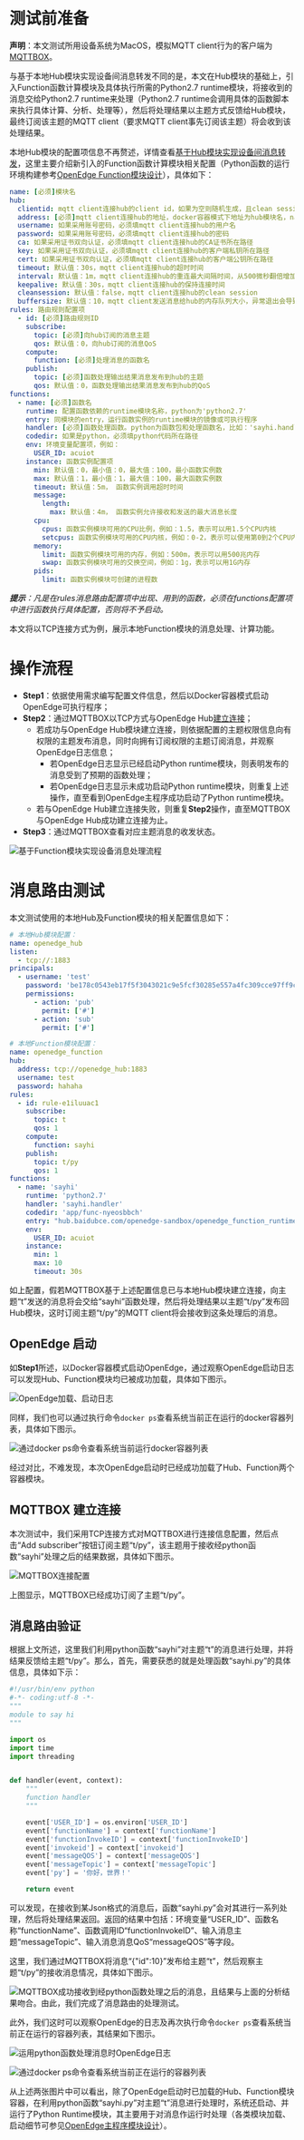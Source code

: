 # 测试前准备

**声明**：本文测试所用设备系统为MacOS，模拟MQTT client行为的客户端为[MQTTBOX](http://workswithweb.com/html/mqttbox/downloads.html)。

与基于本地Hub模块实现设备间消息转发不同的是，本文在Hub模块的基础上，引入Function函数计算模块及具体执行所需的Python2.7 runtime模块，将接收到的消息交给Python2.7 runtime来处理（Python2.7 runtime会调用具体的函数脚本来执行具体计算、分析、处理等），然后将处理结果以主题方式反馈给Hub模块，最终订阅该主题的MQTT client（要求MQTT client事先订阅该主题）将会收到该处理结果。

本地Hub模块的配置项信息不再赘述，详情查看[基于Hub模块实现设备间消息转发](./Message-transfer-among-devices-with-hub-module.md)，这里主要介绍新引入的Function函数计算模块相关配置（Python函数的运行环境构建参考[OpenEdge Function模块设计](../../about/design/OpenEdge-function-module-design.md)），具体如下：

```yaml
name: [必须]模块名
hub:
  clientid: mqtt client连接hub的client id，如果为空则随机生成，且clean session强制变成true
  address: [必须]mqtt client连接hub的地址，docker容器模式下地址为hub模块名，native进程模式下为127.0.0.1
  username: 如果采用账号密码，必须填mqtt client连接hub的用户名
  password: 如果采用账号密码，必须填mqtt client连接hub的密码
  ca: 如果采用证书双向认证，必须填mqtt client连接hub的CA证书所在路径
  key: 如果采用证书双向认证，必须填mqtt client连接hub的客户端私钥所在路径
  cert: 如果采用证书双向认证，必须填mqtt client连接hub的客户端公钥所在路径
  timeout: 默认值：30s，mqtt client连接hub的超时时间
  interval: 默认值：1m，mqtt client连接hub的重连最大间隔时间，从500微秒翻倍增加到最大值。
  keepalive: 默认值：30s，mqtt client连接hub的保持连接时间
  cleansession: 默认值：false，mqtt client连接hub的clean session
  buffersize: 默认值：10，mqtt client发送消息给hub的内存队列大小，异常退出会导致消息丢失，恢复后QoS为1的消息依赖hub重发
rules: 路由规则配置项
  - id: [必须]路由规则ID
    subscribe:
      topic: [必须]向hub订阅的消息主题
      qos: 默认值：0，向hub订阅的消息QoS
    compute:
      function: [必须]处理消息的函数名
    publish:
      topic: [必须]函数处理输出结果消息发布到hub的主题
      qos: 默认值：0，函数处理输出结果消息发布到hub的QoS
functions:
  - name: [必须]函数名
    runtime: 配置函数依赖的runtime模块名称，python为'python2.7'
    entry: 同模块的entry，运行函数实例的runtime模块的镜像或可执行程序
    handler: [必须]函数处理函数。python为函数包和处理函数名，比如：'sayhi.handler'
    codedir: 如果是python，必须填python代码所在路径
    env: 环境变量配置项，例如：
      USER_ID: acuiot
    instance: 函数实例配置项
      min: 默认值：0，最小值：0，最大值：100，最小函数实例数
      max: 默认值：1，最小值：1，最大值：100，最大函数实例数
      timeout: 默认值：5m， 函数实例调用超时时间
      message:
        length:
          max: 默认值：4m， 函数实例允许接收和发送的最大消息长度
      cpu:
        cpus: 函数实例模块可用的CPU比例，例如：1.5，表示可以用1.5个CPU内核
        setcpus: 函数实例模块可用的CPU内核，例如：0-2，表示可以使用第0到2个CPU内核；0，表示可以使用第0个CPU内核；1，表示可以使用第1个CPU内核
      memory:
        limit: 函数实例模块可用的内存，例如：500m，表示可以用500兆内存
        swap: 函数实例模块可用的交换空间，例如：1g，表示可以用1G内存
      pids:
        limit: 函数实例模块可创建的进程数
```

_**提示**：凡是在rules消息路由配置项中出现、用到的函数，必须在functions配置项中进行函数执行具体配置，否则将不予启动。_

本文将以TCP连接方式为例，展示本地Function模块的消息处理、计算功能。

# 操作流程

- **Step1**：依据使用需求编写配置文件信息，然后以Docker容器模式启动OpenEdge可执行程序；
- **Step2**：通过MQTTBOX以TCP方式与OpenEdge Hub[建立连接](./Device-connect-with-OpenEdge-base-on-hub-module.md)；
    - 若成功与OpenEdge Hub模块建立连接，则依据配置的主题权限信息向有权限的主题发布消息，同时向拥有订阅权限的主题订阅消息，并观察OpenEdge日志信息；
      - 若OpenEdge日志显示已经启动Python runtime模块，则表明发布的消息受到了预期的函数处理；
      - 若OpenEdge日志显示未成功启动Python runtime模块，则重复上述操作，直至看到OpenEdge主程序成功启动了Python runtime模块。
    - 若与OpenEdge Hub建立连接失败，则重复**Step2**操作，直至MQTTBOX与OpenEdge Hub成功建立连接为止。
- **Step3**：通过MQTTBOX查看对应主题消息的收发状态。

![基于Function模块实现设备消息处理流程](../../images/develop/guide/process/openedge-python-flow.png)

# 消息路由测试

本文测试使用的本地Hub及Function模块的相关配置信息如下：

```yaml
# 本地Hub模块配置：
name: openedge_hub
listen:
  - tcp://:1883
principals:
  - username: 'test'
    password: 'be178c0543eb17f5f3043021c9e5fcf30285e557a4fc309cce97ff9ca6182912'
    permissions:
      - action: 'pub'
        permit: ['#']
      - action: 'sub'
        permit: ['#']

# 本地Function模块配置：
name: openedge_function
hub:
  address: tcp://openedge_hub:1883
  username: test
  password: hahaha
rules:
  - id: rule-e1iluuac1
    subscribe:
      topic: t
      qos: 1
    compute:
      function: sayhi
    publish:
      topic: t/py
      qos: 1
functions:
  - name: 'sayhi'
    runtime: 'python2.7'
    handler: 'sayhi.handler'
    codedir: 'app/func-nyeosbbch'
    entry: "hub.baidubce.com/openedge-sandbox/openedge_function_runtime_python2.7:0.3.6"
    env:
      USER_ID: acuiot
    instance:
      min: 1
      max: 10
      timeout: 30s
```

如上配置，假若MQTTBOX基于上述配置信息已与本地Hub模块建立连接，向主题“t”发送的消息将会交给“sayhi”函数处理，然后将处理结果以主题“t/py”发布回Hub模块，这时订阅主题“t/py”的MQTT client将会接收到这条处理后的消息。

## OpenEdge 启动

如**Step1**所述，以Docker容器模式启动OpenEdge，通过观察OpenEdge启动日志可以发现Hub、Function模块均已被成功加载，具体如下图示。

![OpenEdge加载、启动日志](../../images/develop/guide/process/openedge-function-start.png)

同样，我们也可以通过执行命令`docker ps`查看系统当前正在运行的docker容器列表，具体如下图示。

![通过`docker ps`命令查看系统当前运行docker容器列表](../../images/develop/guide/process/openedge-docker-ps-after.png)

经过对比，不难发现，本次OpenEdge启动时已经成功加载了Hub、Function两个容器模块。

## MQTTBOX 建立连接

本次测试中，我们采用TCP连接方式对MQTTBOX进行连接信息配置，然后点击“Add subscriber”按钮订阅主题“t/py”，该主题用于接收经python函数“sayhi”处理之后的结果数据，具体如下图示。

![MQTTBOX连接配置](../../images/develop/guide/process/mqttbox-tcp-process-config.png)

上图显示，MQTTBOX已经成功订阅了主题“t/py”。

## 消息路由验证

根据上文所述，这里我们利用python函数“sayhi”对主题“t”的消息进行处理，并将结果反馈给主题“t/py”。那么，首先，需要获悉的就是处理函数“sayhi.py”的具体信息，具体如下示：

```python
#!/usr/bin/env python
#-*- coding:utf-8 -*-
"""
module to say hi
"""

import os
import time
import threading


def handler(event, context):
    """
    function handler
    """

    event['USER_ID'] = os.environ['USER_ID']
    event['functionName'] = context['functionName']
    event['functionInvokeID'] = context['functionInvokeID']
    event['invokeid'] = context['invokeid']
    event['messageQOS'] = context['messageQOS']
    event['messageTopic'] = context['messageTopic']
    event['py'] = '你好，世界！'

    return event
```

可以发现，在接收到某Json格式的消息后，函数“sayhi.py”会对其进行一系列处理，然后将处理结果返回。返回的结果中包括：环境变量“USER_ID”、函数名称“functionName”、函数调用ID“functionInvokeID”、输入消息主题“messageTopic”、输入消息消息QoS“messageQOS”等字段。

这里，我们通过MQTTBOX将消息“{"id":10}”发布给主题“t”，然后观察主题“t/py”的接收消息情况，具体如下图示。

![MQTTBOX成功接收到经python函数处理之后的消息](../../images/develop/guide/process/mqttbox-tcp-process-success.png)，且结果与上面的分析结果吻合。由此，我们完成了消息路由的处理测试。

此外，我们这时可以观察OpenEdge的日志及再次执行命令`docker ps`查看系统当前正在运行的容器列表，其结果如下图示。

![运用python函数处理消息时OpenEdge日志](../../images/develop/guide/process/openedge-python-start.png)

![通过docker ps命令查看系统当前正在运行的容器列表](../../images/develop/guide/process/openedge-docker-ps-python-start.png)

从上述两张图片中可以看出，除了OpenEdge启动时已加载的Hub、Function模块容器，在利用python函数“sayhi.py”对主题“t”消息进行处理时，系统还启动、并运行了Python Runtime模块，其主要用于对消息作运行时处理（各类模块加载、启动细节可参见[OpenEdge主程序模块设计](../../about/design/OpenEdge-master-module-design.md)）。
